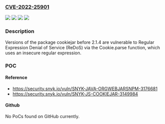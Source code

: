 ### [CVE-2022-25901](https://cve.mitre.org/cgi-bin/cvename.cgi?name=CVE-2022-25901)
![](https://img.shields.io/static/v1?label=Product&message=cookiejar&color=blue)
![](https://img.shields.io/static/v1?label=Product&message=org.webjars.npm%3Acookiejar&color=blue)
![](https://img.shields.io/static/v1?label=Version&message=%3D%200%20&color=brighgreen)
![](https://img.shields.io/static/v1?label=Vulnerability&message=Regular%20Expression%20Denial%20of%20Service%20(ReDoS)&color=brighgreen)

### Description

Versions of the package cookiejar before 2.1.4 are vulnerable to Regular Expression Denial of Service (ReDoS) via the Cookie.parse function, which uses an insecure regular expression.

### POC

#### Reference
- https://security.snyk.io/vuln/SNYK-JAVA-ORGWEBJARSNPM-3176681
- https://security.snyk.io/vuln/SNYK-JS-COOKIEJAR-3149984

#### Github
No PoCs found on GitHub currently.

